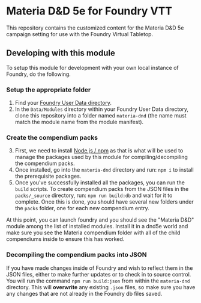 # Materia D&D 5e for Foundry VTT 

This repository contains the customized content for the Materia D&D 5e campaign setting for use with the Foundry Virtual Tabletop.

## Developing with this module

To setup this module for development with your own local instance of Foundry, do the following.


### Setup the appropriate folder
1. Find your [Foundry User Data directory](https://foundryvtt.com/article/user-data/).
2. In the `Data/Modules` directory within your Foundry User Data directory, clone this repository into a folder named `materia-dnd` (the name must match the module name from the module manifest).

### Create the compendium packs
3. First, we need to install [Node.js / npm](https://nodejs.org/en/download) as that is what will be used to manage the packages used by this module for compiling/decompiling the compendium packs.
4. Once installed, go into the `materia-dnd` directory and run:  `npm i` to install the prerequisite packages.
5. Once you've successfully installed all the packages, you can run the `build` scripts.  To create compendium packs from the JSON files in the `packs/_source` directory, run:  `npm run build:db`  and wait for it to complete.  Once this is done, you should have several new folders under the `packs` folder, one for each new compendium entry.

At this point, you can launch foundry and you should see the "Materia D&D" module among the list of installed modules.  Install it in a dnd5e world and make sure you see the Materia compendium folder with all of the child compendiums inside to ensure this has worked.

### Decompiling the compendium packs into JSON
If you have made changes inside of Foundry and wish to reflect them in the JSON files, either to make further updates or to check in to source control.  You will run the command `npm run build:json` from within the `materia-dnd` directory.  This will **overwrite** any existing `.json` files, so make sure you have any changes that are not already in the Foundry db files saved.

